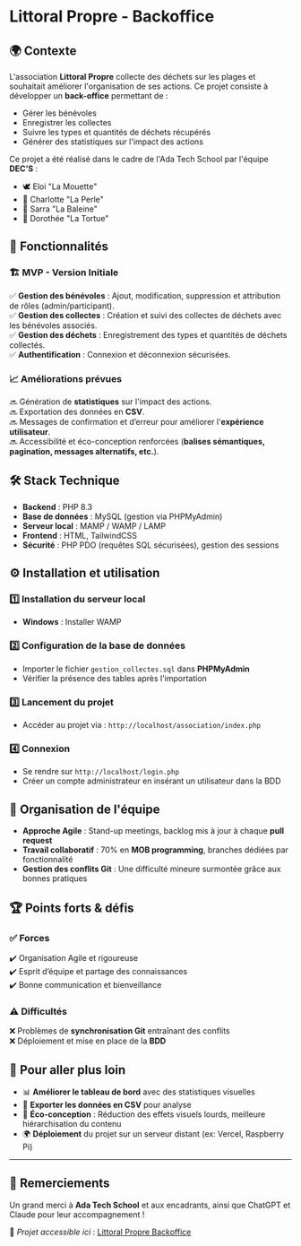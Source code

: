 # Littoral Propre - Backoffice

## 🌍 Contexte
L'association **Littoral Propre** collecte des déchets sur les plages et souhaitait améliorer l'organisation de ses actions. Ce projet consiste à développer un **back-office** permettant de :

- Gérer les bénévoles
- Enregistrer les collectes
- Suivre les types et quantités de déchets récupérés
- Générer des statistiques sur l'impact des actions

Ce projet a été réalisé dans le cadre de l'Ada Tech School par l'équipe **DEC’S** :

- 🕊️ Eloi "La Mouette"
- 💎 Charlotte "La Perle"
- 🐋 Sarra "La Baleine"
- 🐢 Dorothée "La Tortue"

## 🚀 Fonctionnalités
### 🏗️ MVP - Version Initiale
✅ **Gestion des bénévoles** : Ajout, modification, suppression et attribution de rôles (admin/participant).  
✅ **Gestion des collectes** : Création et suivi des collectes de déchets avec les bénévoles associés.  
✅ **Gestion des déchets** : Enregistrement des types et quantités de déchets collectés.  
✅ **Authentification** : Connexion et déconnexion sécurisées.

### 📈 Améliorations prévues
🔜 Génération de **statistiques** sur l'impact des actions.  
🔜 Exportation des données en **CSV**.  
🔜 Messages de confirmation et d’erreur pour améliorer l'**expérience utilisateur**.  
🔜 Accessibilité et éco-conception renforcées (**balises sémantiques, pagination, messages alternatifs, etc.**).  

## 🛠️ Stack Technique
- **Backend** : PHP 8.3
- **Base de données** : MySQL (gestion via PHPMyAdmin)
- **Serveur local** : MAMP / WAMP / LAMP
- **Frontend** : HTML, TailwindCSS
- **Sécurité** : PHP PDO (requêtes SQL sécurisées), gestion des sessions

## ⚙️ Installation et utilisation
### 1️⃣ Installation du serveur local
- **Windows** : Installer WAMP

### 2️⃣ Configuration de la base de données
- Importer le fichier `gestion_collectes.sql` dans **PHPMyAdmin**
- Vérifier la présence des tables après l'importation

### 3️⃣ Lancement du projet
- Accéder au projet via : `http://localhost/association/index.php`

### 4️⃣ Connexion
- Se rendre sur `http://localhost/login.php`
- Créer un compte administrateur en insérant un utilisateur dans la BDD

## 📅 Organisation de l'équipe
- **Approche Agile** : Stand-up meetings, backlog mis à jour à chaque **pull request**
- **Travail collaboratif** : 70% en **MOB programming**, branches dédiées par fonctionnalité
- **Gestion des conflits Git** : Une difficulté mineure surmontée grâce aux bonnes pratiques

## 🏆 Points forts & défis
### ✅ Forces
✔️ Organisation Agile et rigoureuse  
✔️ Esprit d’équipe et partage des connaissances  
✔️ Bonne communication et bienveillance

### ⚠️ Difficultés
❌ Problèmes de **synchronisation Git** entraînant des conflits  
❌ Déploiement et mise en place de la **BDD**

## 🎯 Pour aller plus loin
- 📊 **Améliorer le tableau de bord** avec des statistiques visuelles
- 📁 **Exporter les données en CSV** pour analyse
- 🌱 **Éco-conception** : Réduction des effets visuels lourds, meilleure hiérarchisation du contenu
- 🌍 **Déploiement** du projet sur un serveur distant (ex: Vercel, Raspberry Pi)

---

## 👏 Remerciements
Un grand merci à **Ada Tech School** et aux encadrants, ainsi que ChatGPT et Claude pour leur accompagnement !

📌 _Projet accessible ici_ : [Littoral Propre Backoffice](http://littoral-propre-decx.great-site.net/login.php)


